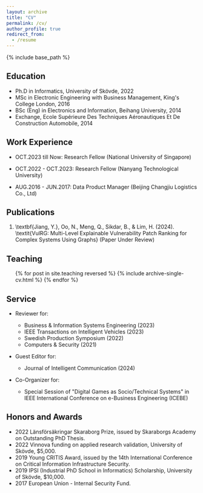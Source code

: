 ```yaml
---
layout: archive
title: "CV"
permalink: /cv/
author_profile: true
redirect_from:
  - /resume
---
```


{% include base_path %}

## Education
* Ph.D in Informatics, University of Skövde, 2022 
* MSc in Electronic Engineering with Business Management, King's College London, 2016
* BSc (Eng) in Electronics and Information, Beihang University, 2014
* Exchange, Ecole Supérieure Des Techniques Aéronautiques Et De Construction Automobile, 2014

## Work Experience
* OCT.2023 till Now: Research Fellow (National University of Singapore)

* OCT.2022 - OCT.2023: Research Fellow (Nanyang Technological University)

* AUG.2016 - JUN.2017: Data Product Manager (Beijing Changjiu Logistics Co., Ltd)
  

## Publications

1. \textbf{Jiang, Y.}, Oo, N., Meng, Q., Sikdar, B., \& Lim, H. (2024). \textit{VulRG: Multi-Level Explainable Vulnerability Patch Ranking for Complex Systems Using Graphs} (Paper Under Review)

  
## Teaching
  <ul>{% for post in site.teaching reversed %}
    {% include archive-single-cv.html %}
  {% endfor %}</ul>
  
## Service 
* Reviewer for:
  * Business & Information Systems Engineering (2023)
  * IEEE Transactions on Intelligent Vehicles (2023)
  * Swedish Production Symposium (2022)
  * Computers & Security (2021)

* Guest Editor for:
  * Journal of Intelligent Communication (2024)
 
* Co-Organizer for:
  * Special Session of "Digital Games as Socio/Technical Systems" in  IEEE International Conference on e-Business Engineering (ICEBE)
 
## Honors and Awards
* 2022 Länsförsäkringar Skaraborg Prize, issued by Skaraborgs Academy on Outstanding PhD Thesis.
* 2022 Vinnova funding on applied research validation, University of Skövde, $5,000.
* 2019 Young CRITIS Award, issued by the 14th International Conference on Critical Information Infrastructure Security.
* 2019 IPSI (Industrial PhD School in Informatics) Scholarship, University of Skövde, $10,000.
* 2017 European Union - Internal Security Fund.
